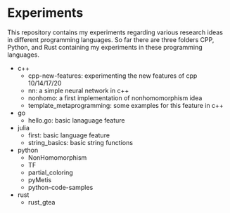 # Experiments
This repository contains my experiments regarding various research ideas in different programming languages. So far there are three folders CPP, Python, and Rust containing my experiments in these programming languages. 

- c++
  - cpp-new-features: experimenting the new features of cpp 10/14/17/20
  - nn: a simple neural network in c++
  - nonhomo: a first implementation of nonhomomorphism idea
  - template_metaprogramming: some examples for this feature in c++
- go
  - hello.go: basic lanaguage feature
- julia
  - first: basic language feature
  - string_basics: basic string functions
- python
  - NonHomomorphism
  - TF
  - partial_coloring
  - pyMetis
  - python-code-samples
- rust
  - rust_gtea

